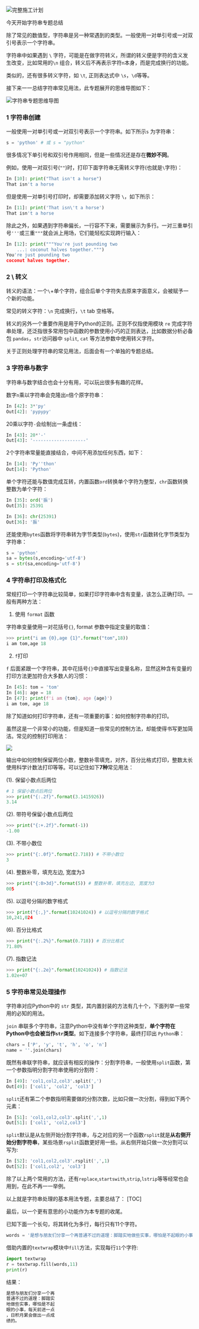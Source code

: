 ![完整施工计划](https://static01.imgkr.com/temp/a17e23e969af4439becbff3b91da4bf7.png)

今天开始字符串专题总结

除了常见的数值型，字符串是另一种常遇到的类型。一般使用一对单引号或一对双引号表示一个字符串。

字符串中如果遇到 `\` 字符，可能是在做字符转义，所谓的转义便是字符的含义发生改变，比如常用的`\n` 组合，转义后不再表示字符`n`本身，而是完成换行的功能。

类似的，还有很多转义字符，如 `\t`, 正则表达式中 `\s`，`\d`等等。

接下来一一总结字符串常见用法，此专题展开的思维导图如下：


![字符串专题思维导图](https://static01.imgkr.com/temp/8e7d1026bafe40efb4d5f72e11587033.png)

### 1 字符串创建

一般使用一对单引号或一对双引号表示一个字符串。如下所示`s` 为字符串：

```python
s = 'python' # 或 s = "python"
```

很多情况下单引号和双引号作用相同，但是一些情况还是存在**微妙不同**。

例如，使用一对双引号(`""`)时，打印下面字符串无需转义字符(也就是`\`字符)：

```python
In [10]: print("That isn't a horse")
That isn't a horse
```

但是使用一对单引号打印时，却需要添加转义字符 `\`，如下所示：

```python
In [11]: print('That isn\'t a horse')
That isn't a horse
```

除此之外，如果遇到字符串偏长，一行容不下来，需要展示为多行。一对三重单引号`'''`或三重`"""`就会派上用场，它们能轻松实现跨行输入：

```python
In [12]: print("""You're just pounding two
    ...: coconut halves together.""")
You're just pounding two
coconut halves together.
```

### 2 \ 转义

转义的语法：一个`\`+单个字符，组合后单个字符失去原来字面意义，会被赋予一个新的功能。

常见的转义字符：`\n` 完成换行，`\t` tab 空格等。

转义的另外一个重要作用是用于Python的正则。正则不仅指使用模块 `re` 完成字符串处理，还泛指很多常用包中函数的参数使用小巧的正则表达，比如数据分析必备包 `pandas`，`str`访问器中 `split`, `cat` 等方法参数中使用转义字符。

关于正则处理字符串的常见用法，后面会有一个单独的专题总结。

### 3 字符串与数字

字符串与数字结合也会十分有用，可以玩出很多有趣的花样。

数字`n`乘以字符串会克隆出`n`倍个原字符串：
```python
In [42]: 3*'py'
Out[42]: 'pypypy'
```

20乘以字符`-`会绘制出一条虚线：

```python
In [43]: 20*'-'
Out[43]: '--------------------'
```

2个字符串常量能直接结合，中间不用添加任何东西，如下：
```python
In [14]: 'Py''thon'
Out[14]: 'Python'
```

单个字符还能与数值完成互转，内置函数`ord`转换单个字符为整型，`chr`函数转换整数为单个字符：
```python
In [35]: ord('振')
Out[35]: 25391
```

```python
In [36]: chr(25391)
Out[36]: '振'
```

还能使用`bytes`函数将字符串转为字节类型(`bytes`)，使用`str`函数转化字节类型为字符串：
```python
s = 'python'
sa = bytes(s,encoding='utf-8')
s = str(sa,encoding='utf-8')
```

### 4 字符串打印及格式化

常规打印一个字符串比较简单，如果打印字符串中含有变量，该怎么正确打印。一般有两种方法：

1. 使用 `format` 函数

字符串变量使用一对花括号`{}`, format 参数中指定变量的取值：

```python
>>> print("i am {0},age {1}".format("tom",18))
i am tom,age 18
```
2. `f`打印

`f` 后面紧跟一个字符串，其中花括号`{}`中直接写出变量名称，显然这种含有变量的打印方法更加符合大多数人的习惯：

```python
In [45]: tom = 'tom'
In [46]: age = 18
In [47]: print(f'i am {tom}, age {age}')
i am tom, age 18
```

除了知道如何打印字符串，还有一项重要的事：如何控制字符串的打印。

虽然这是一个非常小的功能，但是知道一些常见的控制方法，却能使得书写更加简洁。常见的控制打印用法：

![](https://static01.imgkr.com/temp/434d769b1e5b4368a9f4984242e4845f.png)

输出中如何控制保留两位小数，整数补零填充，对齐，百分比格式打印，整数太长使用科学计数法打印等等。可以记住如下**7种**常见用法：

(1). 保留小数点后两位
```python
# 1 保留小数点后两位
>>> print("{:.2f}".format(3.1415926)) 
3.14
```
(2). 带符号保留小数点后两位
```python
>>> print("{:+.2f}".format(-1)) 
-1.00
```
(3). 不带小数位
```python
>>> print("{:.0f}".format(2.718)) # 不带小数位
3
```
(4). 整数补零，填充左边, 宽度为3

```python
>>> print("{:0>3d}".format(5)) # 整数补零，填充左边, 宽度为3
005
```

(5). 以逗号分隔的数字格式

```python
>>> print("{:,}".format(10241024)) # 以逗号分隔的数字格式
10,241,024
```

(6). 百分比格式

```python
>>> print("{:.2%}".format(0.718)) # 百分比格式
71.80%
```

(7). 指数记法

```python
>>> print("{:.2e}".format(10241024)) # 指数记法
1.02e+07
```

### 5 字符串常见处理操作

字符串对应Python中的 `str` 类型，其内置封装的方法有几十个，下面列举一些常用的必知的用法。

`join` 串联多个字符串，注意Python中没有单个字符这种类型，**单个字符在Python中也会被当作`str`类型**。如下连接多个字符串，最终打印出 `Python`串：

```python
chars = ['P', 'y', 't', 'h', 'o', 'n']
name = ''.join(chars)
```

既然有串联字符串，就应该有相反的操作：分割字符串，一般使用`split`函数，第一个参数指明分割字符串使用的分割符：
```python
In [49]: 'col1,col2,col3'.split(',')
Out[49]: ['col1', 'col2', 'col3']
```
`split`还有第二个参数指明需要做的分割次数，比如只做一次分割，得到如下两个元素：
```python
In [51]: 'col1,col2,col3'.split(',',1)
Out[51]: ['col1', 'col2,col3']
```
`split`默认是从左侧开始分割字符串，与之对应的另一个函数`rsplit`就是**从右侧开始分割字符串**，某些场景`rsplit`函数更好用一些。从右侧开始只做一次分割可以写为:
```python
In [52]: 'col1,col2,col3'.rsplit(',',1)
Out[52]: ['col1,col2', 'col3']
```
除了以上两个常用的方法，还有`replace`,`startswith`,`strip`,`lstrip`等等经常也会用到，在此不再一一举例。

以上就是字符串处理的基本用法专题，主要总结了：
[TOC]

最后，以一个更有意思的小功能作为本专题的收尾。

已知下面一个长句，将其转化为多行，每行只有11个字符。
```python
words = '是想与朋友们分享一个再普通不过的道理：脚踏实地做些实事，哪怕是不起眼的小事，每天前进一点，日积月累会做出一点成绩的。'
````
借助内置的`textwrap`模块中`fill`方法，实现每行`11`个字符:
```python
import textwrap
r = textwrap.fill(words,11)
print(r) 
```
结果：
```python
是想与朋友们分享一个再
普通不过的道理：脚踏实
地做些实事，哪怕是不起
眼的小事，每天前进一点
，日积月累会做出一点成
绩的。
```
